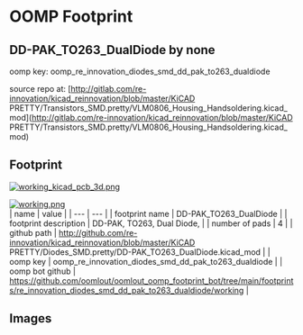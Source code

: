 # OOMP Footprint  
## DD-PAK_TO263_DualDiode  by none  
  
oomp key: oomp_re_innovation_diodes_smd_dd_pak_to263_dualdiode  
  
source repo at: [http://gitlab.com/re-innovation/kicad_reinnovation/blob/master/KiCAD PRETTY/Transistors_SMD.pretty/VLM0806_Housing_Handsoldering.kicad_mod](http://gitlab.com/re-innovation/kicad_reinnovation/blob/master/KiCAD PRETTY/Transistors_SMD.pretty/VLM0806_Housing_Handsoldering.kicad_mod)  
## Footprint  
  
[![working_kicad_pcb_3d.png](working_kicad_pcb_3d_600.png)](working_kicad_pcb_3d.png)  
  
[![working.png](working_600.png)](working.png)  
| name | value | 
| --- | --- | 
| footprint name | DD-PAK_TO263_DualDiode | 
| footprint description | DD-PAK, TO263, Dual Diode, | 
| number of pads | 4 | 
| github path | http://github.com/re-innovation/kicad_reinnovation/blob/master/KiCAD PRETTY/Diodes_SMD.pretty/DD-PAK_TO263_DualDiode.kicad_mod | 
| oomp key | oomp_re_innovation_diodes_smd_dd_pak_to263_dualdiode | 
| oomp bot github | https://github.com/oomlout/oomlout_oomp_footprint_bot/tree/main/footprints/re_innovation_diodes_smd_dd_pak_to263_dualdiode/working | 
## Images  
